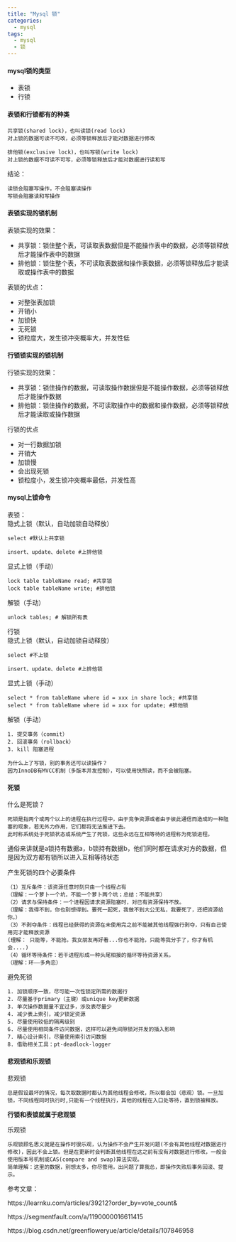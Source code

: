 ```yaml
---
title: "Mysql 锁"
categories:
  - mysql
tags:
  - mysql
  - 锁
---
```

#### mysql锁的类型
* 表锁
* 行锁

#### 表锁和行锁都有的种类
```
共享锁(shared lock)，也叫读锁(read lock)
对上锁的数据可读不可改，必须等锁释放后才能对数据进行修改
    
排他锁(exclusive lock)，也叫写锁(write lock)
对上锁的数据不可读不可写，必须等锁释放后才能对数据进行读和写
```
结论：
```
读锁会阻塞写操作，不会阻塞读操作
写锁会阻塞读和写操作
```

#### 表锁实现的锁机制
表锁实现的效果：
* 共享锁：锁住整个表，可读取表数据但是不能操作表中的数据，必须等锁释放后才能操作表中的数据
* 排他锁：锁住整个表，不可读取表数据和操作表数据，必须等锁释放后才能读取或操作表中的数据

表锁的优点：
* 对整张表加锁
* 开销小
* 加锁快
* 无死锁
* 锁粒度大，发生锁冲突概率大，并发性低

#### 行锁锁实现的锁机制
行锁实现的效果：
* 共享锁：锁住操作的数据，可读取操作数据但是不能操作数据，必须等锁释放后才能操作数据
* 排他锁：锁住操作的数据，不可读取操作中的数据和操作数据，必须等锁释放后才能读取或操作数据

行锁的优点
* 对一行数据加锁
* 开销大
* 加锁慢
* 会出现死锁
* 锁粒度小，发生锁冲突概率最低，并发性高

#### mysql上锁命令
表锁：
<br/>
隐式上锁（默认，自动加锁自动释放）
```
select #默认上共享锁
```
```
insert、update、delete #上排他锁
```
显式上锁（手动）
```
lock table tableName read; #共享锁
lock table tableName write; #排他锁
```
解锁（手动）
```
unlock tables; # 解锁所有表
```

行锁
<br/>
隐式上锁（默认，自动加锁自动释放）
```
select #不上锁
```
```
insert、update、delete #上排他锁
```
显式上锁（手动）
```
select * from tableName where id = xxx in share lock; #共享锁
select * from tableName where id = xxx for update; #排他锁
```
解锁（手动）
```
1. 提交事务（commit）
2. 回滚事务（rollback）
3. kill 阻塞进程
```

```
为什么上了写锁，别的事务还可以读操作？
因为InnoDB有MVCC机制（多版本并发控制），可以使用快照读，而不会被阻塞。
```

#### 死锁
什么是死锁？
```
死锁是指两个或两个以上的进程在执行过程中，由于竞争资源或者由于彼此通信而造成的一种阻塞的现象，若无外力作用，它们都将无法推进下去。
此时称系统处于死锁状态或系统产生了死锁，这些永远在互相等待的进程称为死锁进程。
```
通俗来讲就是a锁持有数据a，b锁持有数据b，他们同时都在请求对方的数据，但是因为双方都有锁所以进入互相等待状态

产生死锁的四个必要条件
```
（1）互斥条件：该资源任意时刻只由一个线程占有
（理解：一个萝卜一个坑，不能一个萝卜两个坑；总结：不能共享）
（2）请求与保持条件：一个进程因请求资源阻塞时，对已有资源保持不放。
（理解：我得不到，你也别想得到。要死一起死，我做不到大公无私，我要死了，还把资源给你。）
（3）不剥夺条件：线程已经获得的资源在未使用完之前不能被其他线程强行剥夺，只有自己使用完才能释放资源
(理解： 只能等，不能抢。我女朋友再好看...你也不能抢，只能等我分手了，你才有机会....)
（4）循环等待条件：若干进程形成一种头尾相接的循环等待资源关系。
（理解：环——多角恋）
```

避免死锁
```
1. 加锁顺序一致，尽可能一次性锁定所需的数据行
2. 尽量基于primary（主键）或unique key更新数据
3. 单次操作数据量不宜过多，涉及表尽量少
4. 减少表上索引，减少锁定资源
5. 尽量使用较低的隔离级别
6. 尽量使用相同条件访问数据，这样可以避免间隙锁对并发的插入影响
7. 精心设计索引，尽量使用索引访问数据
8. 借助相关工具：pt-deadlock-logger
```

#### 悲观锁和乐观锁
悲观锁
```
总是假设最坏的情况，每次取数据时都认为其他线程会修改，所以都会加（悲观）锁。一旦加锁，不同线程同时执行时,只能有一个线程执行，其他的线程在入口处等待，直到锁被释放。
```
**行锁和表锁就属于悲观锁**

乐观锁
```
乐观锁顾名思义就是在操作时很乐观，认为操作不会产生并发问题(不会有其他线程对数据进行修改)，因此不会上锁。但是在更新时会判断其他线程在这之前有没有对数据进行修改，一般会使用版本号机制或CAS(compare and swap)算法实现。
简单理解：这里的数据，别想太多，你尽管用，出问题了算我怂，即操作失败后事务回滚、提示。
```

参考文章：
<p>https://learnku.com/articles/39212?order_by=vote_count&</p>
<p>https://segmentfault.com/a/1190000016611415</p>
<p>https://blog.csdn.net/greenfloweryue/article/details/107846958</p>